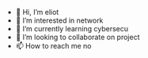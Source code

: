 - 👋 Hi, I’m eliot
- 👀 I’m interested in network
- 🌱 I’m currently learning cybersecu
- 💞️ I’m looking to collaborate on project
- 📫 How to reach me no

<!---
eliot-gsd/eliot-gsd is a ✨ special ✨ repository because its `README.md` (this file) appears on your GitHub profile.
You can click the Preview link to take a look at your changes.
--->
